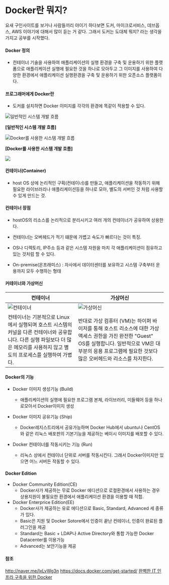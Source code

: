 # Docker란 뭐지?

요새 구인사이트를 보거나 사람들끼리 야이기 하다보면 도커, 마이크로서비스, 데브옵스, AWS 이야기에 대해서 많이 듣는 거 같다. 그래서 도커는 도대체 뭐지? 라는 생각을 가지고 공부를 시작했다.

#### Docker 정의
- 컨테이너 기술을 사용하여 애플리케이션의 실행 환경을 구축 및 운용하기 위한 플랫폼으로 애플리케이션 실행에 필요한 것을 하나로 모아두고 그 이미지를 사용하여 다양한 환경에서 애플리케이션 실행환경을 구축 및 운용하기 위한 오픈소스 플랫폼이다.

#### 프로그래머에게 Docker란


- 도커를 설치하면 Docker 이미지를 각각의 환경에 똑같이 적용할 수 있다.

![일반적인 시스템 개발 흐름](https://post-phinf.pstatic.net/MjAxODA5MTFfMjgy/MDAxNTM2NjI0ODgyNDk0.GrqKtZNrlllb5cpnVYQn0kylEVxn537NGfHw-Wd4OSIg.fyL9t6ksiYLza_3NffFBlgHnxOaOhL886fwehDj6BTEg.JPEG/mug_obj_201809110914426736.jpg?type=w1080)



**[일반적인 시스템 개발 흐름]**

![Docker를 사용한 시스템 개발 흐름](https://post-phinf.pstatic.net/MjAxODA5MTFfMjE4/MDAxNTM2NjI0ODgyNTc3.2jRfdU4Nr76OalfcL3PkNAqoGQK-TcnthOZtmXfKX-Ug.XtQCxpl1tC1F5Z7sZQqCao9aOXyi5o-NoW7FW0J9AX8g.JPEG/mug_obj_201809110914424837.jpg?type=w1080)

**[Docker를 사용한 시스템 개발 흐름]**





![](https://docs.docker.com/get-started/images/laurel-docker-containers.png)

#### 컨테이너(Container)
 - host OS 상에 논리적인 구획(컨테이너)를 만들고, 애플리케이션을 작동하기 위해 필요한 라이브러리나 애플리케이션등을 하나로 모아, 별도의 서버인 것 처럼 사용할 수 있게 만드는 것.

#### 컨테이너 장점
- hostOS의 리소스를 논리적으로 분리시키고 여러 개의 컨테이너가 공유하여 상용한다.
- 컨테이너는 오버헤드가 적기 떄문에 가볍고 속도가 빠르다는 것이 특징.
- OS나 디렉토리, IP주소 등과 같은 시스템 자원을 마치 각 애플리케이션이 점유하고 있는 것처럼 할 수 있다.

- On-premise(온프래미스) : 자사에서 데이터센터를 보유하고 시스템 구축부터 운용까지 모두 수행하는 형태


#### 커테이너와 가상머신

|컨테이너 |가상머신 |
|---|---|
|![컨테이너](https://docs.docker.com/images/Container%402x.png)  |![가상머신](https://docs.docker.com/images/VM%402x.png)|
|컨테이너는 기본적으로 Linux에서 실행되며 호스트 시스템의 커널을 다른 컨테이너와 공유합니다. 다른 실행 파일보다 더 많은 메모리를 사용하지 않고 별도의 프로세스를 실행하여 가볍다. |반대로 가상 컴퓨터 (VM)는 하이퍼 바이저를 통해 호스트 리소스에 대한 가상 액세스 권한을 가진 완전한 "Guest" OS를 실행합니다. 일반적으로 VM은 대부분의 응용 프로그램에 필요한 것보다 많은 오버헤드와 리소스를 차지한다. |




#### Docker의 기능
- Docker 이미지 생성기능 (Build)
  - 애플리케이션의 실행에 필요한 프로그램 본체, 라이브러리, 미들웨어 등을 하나로모아서 Docker이미지 생성

- Docker 이미지 공유기능 (Ship)
  - Docker레지스트리에서 공유가능하며 Docker Hub에서 ubuntu나 CentOS와 같은 리눅스 배포판의 기본기능을 제공하는 베이시 이미지를 배포할 수 있다.

- Docker 컨테이너를 작동시키는 기능 (Run)
  - 리눅스 상에서 컨테이너 단위로 서버를 작동시킨다. 그래서 Docker이미지만 있으면 어느 서버든 작동할 수 있다.


#### Docker Edition

- Docker Community Edition(CE)
  - Docker사가 제공하는 무료 Docker 에디션으로 로컬환경에서 사용하는 경우 상용지원이 불필요한 환경에서 애플리케이션 환경을 이용할 때 적합.
- Docker Enterprice Edition(EE)
  - Docker사가 제공하는 유로 에디션으로 Basic, Standard, Advanced 세 종류가 있다.
  - Basic은 지원 및 Docker Sotore에서 인증이 끝난 컨테이너, 인증이 완료된 플러그인을 제공
  - Standard는 Basic + LDAP나 Active Directory와 통합 가능한 Docker Datacenter를 이용가능
  - Advanced는 보안기능을 제공



#### 참조
http://naver.me/IxLvWg3n
https://docs.docker.com/get-started/
[완벽한 IT 인프라 구축을 위한 Docker](https://book.naver.com/bookdb/book_detail.nhn?bid=13987575)
